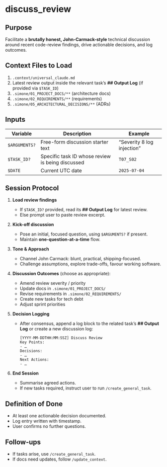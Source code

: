 # discuss_review

## Purpose
Facilitate a **brutally honest, John-Carmack-style** technical discussion around recent code-review findings, drive actionable decisions, and log outcomes.

## Context Files to Load
1. `.context/universal_claude.md`
2. Latest review output inside the relevant task’s **## Output Log** (if provided via `$TASK_ID`)
3. `.simone/01_PROJECT_DOCS/**` (architecture docs)
4. `.simone/02_REQUIREMENTS/**` (requirements)
5. `.simone/05_ARCHITECTURAL_DECISIONS/**` (ADRs)

## Inputs
| Variable        | Description                                     | Example          |
|-----------------|-------------------------------------------------|------------------|
| `$ARGUMENTS?`   | Free-form discussion starter text               | “Severity 8 log injection” |
| `$TASK_ID?`     | Specific task ID whose review is being discussed| `T07_S02`        |
| `$DATE`         | Current UTC date                                | `2025-07-04`     |

## Session Protocol
1. **Load review findings**  
   - If `$TASK_ID?` provided, read its **## Output Log** for latest review.  
   - Else prompt user to paste review excerpt.

2. **Kick-off discussion**  
   - Pose an initial, focused question, using `$ARGUMENTS?` if present.  
   - Maintain **one-question-at-a-time** flow.

3. **Tone & Approach**  
   - Channel John Carmack: blunt, practical, shipping-focused.  
   - Challenge assumptions, explore trade-offs, favour working software.

4. **Discussion Outcomes** (choose as appropriate):  
   - Amend review severity / priority  
   - Update docs in `.simone/01_PROJECT_DOCS/`  
   - Revise requirements in `.simone/02_REQUIREMENTS/`  
   - Create new tasks for tech debt  
   - Adjust sprint priorities

5. **Decision Logging**  
   - After consensus, append a log block to the related task’s **## Output Log** or create a new discussion log:  
     ```
     [YYYY-MM-DDTHH:MM:SSZ] Discuss Review
     Key Points:
     - …
     Decisions:
     - …
     Next Actions:
     - …
     ```

6. **End Session**  
   - Summarise agreed actions.  
   - If new tasks required, instruct user to run `/create_general_task`.

## Definition of Done
- At least one actionable decision documented.  
- Log entry written with timestamp.  
- User confirms no further questions.

## Follow-ups
- If tasks arise, use `/create_general_task`.  
- If docs need updates, follow `/update_context`.
